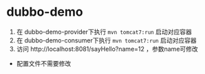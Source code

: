 # dubbo-demo

1. 在 dubbo-demo-provider下执行 `mvn tomcat7:run` 启动对应容器
2. 在 dubbo-demo-consumer下执行 `mvn tomcat7:run` 启动对应容器
3. 访问 http://localhost:8081/sayHello?name=12 ，参数name可修改


* 配置文件不需要修改